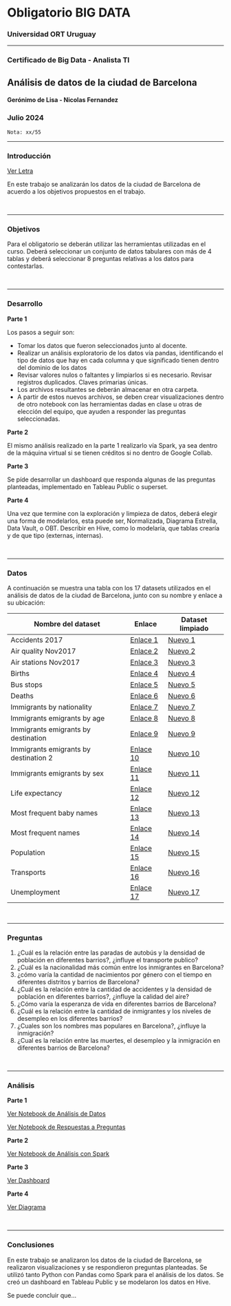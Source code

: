 # Obligatorio BIG DATA

### Universidad ORT Uruguay

<hr>

### Certificado de Big Data - Analista TI

## Análisis de datos de la ciudad de Barcelona

#### Gerónimo de Lisa - Nicolas Fernandez

### **Julio 2024**

` Nota: xx/55 `

<hr>

### Introducción

[Ver Letra](/Letra%20Obligatorio.pdf)

En este trabajo se analizarán los datos de la ciudad de Barcelona de acuerdo a los objetivos propuestos en el trabajo.

<br />
<hr>

### Objetivos

Para el obligatorio se deberán utilizar las herramientas utilizadas en el curso. Deberá seleccionar un conjunto de datos
tabulares con más de 4 tablas y deberá seleccionar 8 preguntas relativas a los datos para contestarlas.

<br />
<hr>

### Desarrollo

**Parte 1**

Los pasos a seguir son:

- Tomar los datos que fueron seleccionados junto al docente.
- Realizar un análisis exploratorio de los datos vía pandas, identificando el tipo de datos que hay en cada columna y
  que significado tienen dentro del dominio de los datos
- Revisar valores nulos o faltantes y limpiarlos si es necesario. Revisar registros duplicados. Claves primarias únicas.
- Los archivos resultantes se deberán almacenar en otra carpeta.
- A partir de estos nuevos archivos, se deben crear visualizaciones dentro de otro
  notebook con las herramientas dadas en clase u otras de elección del equipo, que ayuden a responder las preguntas
  seleccionadas.

**Parte 2**

El mismo análisis realizado en la parte 1 realizarlo vía Spark, ya sea dentro de la máquina virtual si se tienen
créditos si no dentro de Google Collab.

**Parte 3**

Se píde desarrollar un dashboard que responda algunas de las preguntas planteadas, implementado en Tableau Public o
superset.

**Parte 4**

Una vez que termine con la exploración y limpieza de datos, deberá elegir una forma de modelarlos, esta puede ser,
Normalizada, Diagrama Estrella, Data Vault, o OBT. Describir en
Hive, como lo modelaría, que tablas crearía y de que tipo (externas, internas).

<br />
<hr>

### Datos

A continuación se muestra una tabla con los 17 datasets utilizados en el análisis de datos de la ciudad de Barcelona,
junto con su nombre y enlace a su ubicación:

| Nombre del dataset                    | Enlace                                                          | Dataset limpiado                                          |
|---------------------------------------|-----------------------------------------------------------------|-----------------------------------------------------------|
| Accidents 2017                        | [Enlace 1](/datasets/accidents_2017.csv)                        | [Nuevo 1](/new_datasets/new_accidents_2017.csv)           |
| Air quality Nov2017                   | [Enlace 2](/datasets/air_quality_Nov2017.csv)                   | [Nuevo 2](/new_datasets/new_air_quality.csv)              |
| Air stations Nov2017                  | [Enlace 3](/datasets/air_stations_Nov2017.csv)                  | [Nuevo 3](/new_datasets/new_air_stations.csv)             |
| Births                                | [Enlace 4](/datasets/births.csv)                                | [Nuevo 4](/new_datasets/new_births.csv)                   |
| Bus stops                             | [Enlace 5](/datasets/bus_stops.csv)                             | [Nuevo 5](/new_datasets/new_bus_stops.csv)                |
| Deaths                                | [Enlace 6](/datasets/deaths.csv)                                | [Nuevo 6](/new_datasets/new_deaths.csv)                   |
| Immigrants by nationality             | [Enlace 7](/datasets/immigrants_by_nationality.csv)             | [Nuevo 7](/new_datasets/new_immigrants_nationality.csv)   |
| Immigrants emigrants by age           | [Enlace 8](/datasets/immigrants_emigrants_by_age.csv)           | [Nuevo 8](/new_datasets/new_immigrants_age.csv)           |
| Immigrants emigrants by destination   | [Enlace 9](/datasets/immigrants_emigrants_by_destination.csv)   | [Nuevo 9](/new_datasets/new_immigrants_destination.csv)   |
| Immigrants emigrants by destination 2 | [Enlace 10](/datasets/immigrants_emigrants_by_destination2.csv) | [Nuevo 10](/new_datasets/new_immigrants_destination2.csv) |
| Immigrants emigrants by sex           | [Enlace 11](/datasets/immigrants_emigrants_by_sex.csv)          | [Nuevo 11](/new_datasets/new_immigrants_sex.csv)          |
| Life expectancy                       | [Enlace 12](/datasets/life_expectancy.csv)                      | [Nuevo 12](/new_datasets/new_life_expectancy.csv)         |
| Most frequent baby names              | [Enlace 13](/datasets/most_frequent_baby_names.csv)             | [Nuevo 13](/new_datasets/new_baby_names.csv)              |
| Most frequent names                   | [Enlace 14](/datasets/most_frequent_names.csv)                  | [Nuevo 14](/new_datasets/new_frequent_names.csv)          |
| Population                            | [Enlace 15](/datasets/population.csv)                           | [Nuevo 15](/new_datasets/new_population.csv)              |
| Transports                            | [Enlace 16](/datasets/transports.csv)                           | [Nuevo 16](/new_datasets/new_transports.csv)              |
| Unemployment                          | [Enlace 17](/datasets/unemployment.csv)                         | [Nuevo 17](/new_datasets/new_unemployment.csv)            |

<br />
<hr>

### Preguntas

1. ¿Cuál es la relación entre las paradas de autobús y la densidad de población en diferentes barrios?, ¿influye el transporte publico?
2. ¿Cuál es la nacionalidad más común entre los inmigrantes en Barcelona?
3. ¿cómo varía la cantidad de nacimientos por género con el tiempo en diferentes distritos y barrios de Barcelona?
4. ¿Cuál es la relación entre la cantidad de accidentes y la densidad de población en diferentes barrios?, ¿influye la calidad del aire?
5. ¿Cómo varía la esperanza de vida en diferentes barrios de Barcelona?
6. ¿Cuál es la relación entre la cantidad de inmigrantes y los niveles de desempleo en los diferentes barrios?
7. ¿Cuales son los nombres mas populares en Barcelona?, ¿influye la inmigración?
8. ¿Cual es la relación entre las muertes, el desempleo y la inmigración en diferentes barrios de Barcelona?

<br />
<hr>

### Análisis

**Parte 1**

[Ver Notebook de Análisis de Datos](/analisis/parte1a_analisis_datos.ipynb)

[Ver Notebook de Respuestas a Preguntas](/analisis/parte1b_analisis_preguntas.ipynb)

**Parte 2**

[Ver Notebook de Análisis con Spark](/analisis/parte2_analisis_spark.ipynb)

**Parte 3**

[Ver Dashboard](https://ubicacion_dashboard)

**Parte 4**

[Ver Diagrama](/analisis/Parte%204.png)

<br />
<hr>

### Conclusiones

En este trabajo se analizaron los datos de la ciudad de Barcelona, se realizaron visualizaciones y se respondieron
preguntas planteadas. Se utilizó tanto Python con Pandas como Spark para el análisis de los datos. Se creó un dashboard
en Tableau Public y se modelaron los datos en Hive.

Se puede concluir que...
